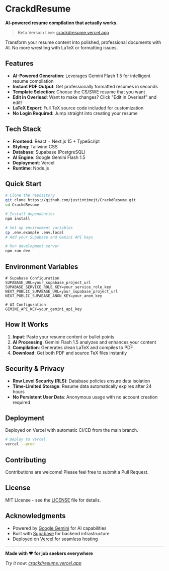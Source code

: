 # CrackdResume

**AI-powered resume compilation that actually works.**

> Beta Version Live: [crackdresume.vercel.app](https://crackdresume.vercel.app/)

Transform your resume content into polished, professional documents with AI. No more wrestling with LaTeX or formatting issues.

## Features

- **AI-Powered Generation**: Leverages Gemini Flash 1.5 for intelligent resume compilation
- **Instant PDF Output**: Get professionally formatted resumes in seconds
- **Template Selection**: Choose the CS/SWE resume that you want
- **Edit in Overlead**: Want to make changes? Click "Edit in Overleaf" and edit!
- **LaTeX Export**: Full TeX source code included for customization
- **No Login Required**: Jump straight into creating your resume

## Tech Stack

- **Frontend**: React + Next.js 15 + TypeScript
- **Styling**: Tailwind CSS
- **Database**: Supabase (PostgreSQL)
- **AI Engine**: Google Gemini Flash 1.5
- **Deployment**: Vercel
- **Runtime**: Node.js

## Quick Start

```bash
# Clone the repository
git clone https://github.com/justintimejt/CrackdResume.git
cd CrackdResume

# Install dependencies
npm install

# Set up environment variables
cp .env.example .env.local
# Add your Supabase and Gemini API keys

# Run development server
npm run dev
```

## Environment Variables

```env
# Supabase Configuration
SUPABASE_URL=your_supabase_project_url
SUPABASE_SERVICE_ROLE_KEY=your_service_role_key
NEXT_PUBLIC_SUPABASE_URL=your_supabase_project_url
NEXT_PUBLIC_SUPABASE_ANON_KEY=your_anon_key

# AI Configuration
GEMINI_API_KEY=your_gemini_api_key
```

## How It Works

1. **Input**: Paste your resume content or bullet points
2. **AI Processing**: Gemini Flash 1.5 analyzes and enhances your content
3. **Compilation**: Generates clean LaTeX and compiles to PDF
4. **Download**: Get both PDF and source TeX files instantly

## Security & Privacy

- **Row Level Security (RLS)**: Database policies ensure data isolation
- **Time-Limited Storage**: Resume data automatically expires after 24 hours
- **No Persistent User Data**: Anonymous usage with no account creation required

## Deployment

Deployed on Vercel with automatic CI/CD from the main branch.

```bash
# Deploy to Vercel
vercel --prod
```

## Contributing

Contributions are welcome! Please feel free to submit a Pull Request.

## License

MIT License - see the [LICENSE](LICENSE) file for details.

## Acknowledgments

- Powered by [Google Gemini](https://ai.google.dev/) for AI capabilities
- Built with [Supabase](https://supabase.com/) for backend infrastructure
- Deployed on [Vercel](https://vercel.com/) for seamless hosting

---

**Made with ❤️ for job seekers everywhere**

*Try it now: [crackdresume.vercel.app](https://crackdresume.vercel.app/)*

<!-- This is a [Next.js](https://nextjs.org) project bootstrapped with [`create-next-app`](https://nextjs.org/docs/app/api-reference/cli/create-next-app). -->

<!-- ## Getting Started

First, run the development server:

```bash
npm run dev
# or
yarn dev
# or
pnpm dev
# or
bun dev
```

Open [http://localhost:3000](http://localhost:3000) with your browser to see the result.

You can start editing the page by modifying `app/page.tsx`. The page auto-updates as you edit the file.

This project uses [`next/font`](https://nextjs.org/docs/app/building-your-application/optimizing/fonts) to automatically optimize and load [Geist](https://vercel.com/font), a new font family for Vercel.

## Learn More

To learn more about Next.js, take a look at the following resources:

- [Next.js Documentation](https://nextjs.org/docs) - learn about Next.js features and API.
- [Learn Next.js](https://nextjs.org/learn) - an interactive Next.js tutorial.

You can check out [the Next.js GitHub repository](https://github.com/vercel/next.js) - your feedback and contributions are welcome!

## Deploy on Vercel

The easiest way to deploy your Next.js app is to use the [Vercel Platform](https://vercel.com/new?utm_medium=default-template&filter=next.js&utm_source=create-next-app&utm_campaign=create-next-app-readme) from the creators of Next.js.

Check out our [Next.js deployment documentation](https://nextjs.org/docs/app/building-your-application/deploying) for more details. -->
